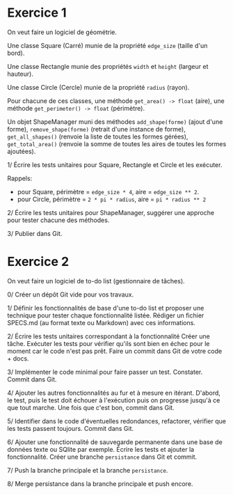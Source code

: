 # Exercice 1


On veut faire un logiciel de géométrie. 


Une classe Square (Carré) munie de la propriété `edge_size` (taille d'un bord).

Une classe Rectangle munie des propriétés `width` et `height` (largeur et hauteur).

Une classe Circle (Cercle) munie de la propriété `radius` (rayon).

Pour chacune de ces classes, une méthode `get_area() -> float` (aire), une méthode `get_perimeter() -> float` (périmètre).

Un objet ShapeManager muni des méthodes `add_shape(forme)` (ajout d'une forme), `remove_shape(forme)` (retrait d'une instance de forme), `get_all_shapes()` (renvoie la liste de toutes les formes gérées), `get_total_area()` (renvoie la somme de toutes les aires de toutes les formes ajoutées).

1/ Écrire les tests unitaires pour Square, Rectangle et Circle et les exécuter.

Rappels:

- pour Square, périmètre = `edge_size * 4`, aire = `edge_size ** 2`.
- pour Circle, périmètre = `2 * pi * radius`, aire = `pi * radius ** 2`

2/ Écrire les tests unitaires pour ShapeManager, suggérer une approche pour tester chacune des méthodes.

3/ Publier dans Git.

# Exercice 2

On veut faire un logiciel de to-do list (gestionnaire de tâches).

0/ Créer un dépôt Git vide pour vos travaux.

1/ Définir les fonctionnalités de base d'une to-do list et proposer une technique pour tester chaque fonctionnalité listée. Rédiger un fichier SPECS.md (au format texte ou Markdown) avec ces informations.

2/ Écrire les tests unitaires correspondant à la fonctionnalité Créer une tâche. Exécuter les tests pour vérifier qu'ils sont bien en échec pour le moment car le code n'est pas prêt. Faire un commit dans Git de votre code + docs.

3/ Implémenter le code minimal pour faire passer un test. Constater. Commit dans Git.

4/ Ajouter les autres fonctionnalités au fur et à mesure en itérant. D'abord, le test, puis le test doit échouer à l'exécution puis on progresse jusqu'à ce que tout marche. Une fois que c'est bon, commit dans Git.

5/ Identifier dans le code d'éventuelles redondances, refactorer, vérifier que les tests passent toujours. Commit dans Git.

6/ Ajouter une fonctionnalité de sauvegarde permanente dans une base de données texte ou SQlite par exemple. Écrire les tests et ajouter la fonctionnalité. Créer une branche `persistance` dans Git et commit.

7/ Push la branche principale et la branche `persistance`.

8/ Merge persistance dans la branche principale et push encore.
